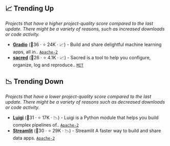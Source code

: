 ## 📈 Trending Up

_Projects that have a higher project-quality score compared to the last update. There might be a variety of reasons, such as increased downloads or code activity._

- <b><a href="https://github.com/gradio-app/gradio">Gradio</a></b> (🥇36 ·  ⭐ 24K · 📈) - Build and share delightful machine learning apps, all in.. <code><a href="http://bit.ly/3nYMfla">Apache-2</a></code> <code><img src="https://www.python.org/static/favicon.ico" style="display:inline;" width="13" height="13"></code>
- <b><a href="https://github.com/IDSIA/sacred">sacred</a></b> (🥉26 ·  ⭐ 4.1K · 📈) - Sacred is a tool to help you configure, organize, log and reproduce.. <code><a href="http://bit.ly/34MBwT8">MIT</a></code>

## 📉 Trending Down

_Projects that have a lower project-quality score compared to the last update. There might be a variety of reasons such as decreased downloads or code activity._

- <b><a href="https://github.com/spotify/luigi">Luigi</a></b> (🥉31 ·  ⭐ 17K · 📉) - Luigi is a Python module that helps you build complex pipelines of.. <code><a href="http://bit.ly/3nYMfla">Apache-2</a></code>
- <b><a href="https://github.com/streamlit/streamlit">Streamlit</a></b> (🥉30 ·  ⭐ 29K · 📉) - Streamlit A faster way to build and share data apps. <code><a href="http://bit.ly/3nYMfla">Apache-2</a></code> <code><img src="https://www.python.org/static/favicon.ico" style="display:inline;" width="13" height="13"></code>

